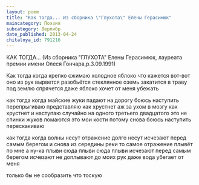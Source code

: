 ```yaml
---
layout: poem
title: "Как тогда... Из сборника \"Глухота\" Елены Герасимюк"
maincategory: Поэзия
subcategory: Верлибр
date_published: 2013-04-24
chitalnya_id: 791216
---
```




КАК ТОГДА...
(Из сборника "ГЛУХОТА" Елены Герасимюк, 
лауреата премии имени Олеся Гончара,р.3.09.1991)

Как тогда
когда крепко сжимаю холодное яблоко
что 
кажется
вот-вот оно из рук вырвется
разобьётся стеклянное оземь 
закатится в траву
под землю спрячется
даже яблоко
хочет от меня
убежать

как тогда
когда майские жуки падают на дорогу
боюсь наступить
перепрыгиваю
представляю как хрустнет
аж за ухом
в мозгу
как хрустнет
и наступаю случайно
на одного
третьего
двадцатого
это не спинки жуков ломаются
это мои кости
потому снова
боюсь наступить
перескакиваю

как тогда
когда волны несут отражение
долго несут
исчезают перед самым берегом
и снова
из середины реки
то самое отражение
плывёт по мне
а ну-ка 
плыви сюда
плыви сюда
плыви
исчезают перед самым берегом
исчезают не доплывают до моих рук
даже вода
убегает от меня

только бы не сообразить
что тоскую








